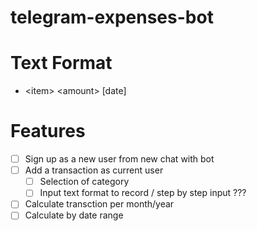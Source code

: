 # telegram-expenses-bot

# Text Format
- \<item\> \<amount\> [date]

# Features
- [ ] Sign up as a new user from new chat with bot
- [ ] Add a transaction as current user
    - [ ] Selection of category 
    - [ ] Input text format to record / step by step input ???
- [ ] Calculate transction per month/year
- [ ] Calculate by date range